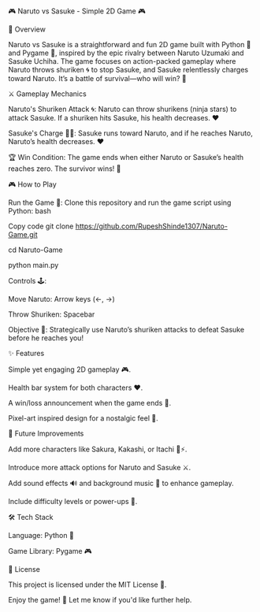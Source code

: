 
🎮 Naruto vs Sasuke - Simple 2D Game 🎮




🌟 Overview

Naruto vs Sasuke is a straightforward and fun 2D game built with Python 🐍 and Pygame 🎨, inspired by the epic rivalry between Naruto Uzumaki and Sasuke Uchiha. The game focuses on action-packed gameplay where Naruto throws shuriken 🌀 to stop Sasuke, and Sasuke relentlessly charges toward Naruto. It’s a battle of survival—who will win? 🥋




⚔️ Gameplay Mechanics

Naruto's Shuriken Attack 🌀: Naruto can throw shurikens (ninja stars) to attack Sasuke. If a shuriken hits Sasuke, his health decreases. ❤️

Sasuke's Charge 🏃‍♂️: Sasuke runs toward Naruto, and if he reaches Naruto, Naruto’s health decreases. ❤️

🏆 Win Condition: The game ends when either Naruto or Sasuke’s health reaches zero. The survivor wins! 🎉




🎮 How to Play

Run the Game 🚀: Clone this repository and run the game script using Python: bash

Copy code
git clone https://github.com/RupeshShinde1307/Naruto-Game.git

cd Naruto-Game

python main.py




Controls 🕹️:

Move Naruto: Arrow keys (←, →)

Throw Shuriken: Spacebar

Objective 🎯: Strategically use Naruto’s shuriken attacks to defeat Sasuke before he reaches you!




✨ Features

Simple yet engaging 2D gameplay 🎮.

Health bar system for both characters ❤️.

A win/loss announcement when the game ends 📢.

Pixel-art inspired design for a nostalgic feel 🎨.




🚀 Future Improvements

Add more characters like Sakura, Kakashi, or Itachi 🌸⚡.

Introduce more attack options for Naruto and Sasuke ⚔️.

Add sound effects 🔊 and background music 🎵 to enhance gameplay.

Include difficulty levels or power-ups 💪.




🛠️ Tech Stack

Language: Python 🐍

Game Library: Pygame 🎮




📜 License

This project is licensed under the MIT License 📝.


Enjoy the game! 🎉 Let me know if you'd like further help.
